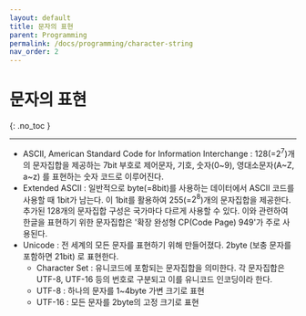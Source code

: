 ```yaml
---
layout: default
title: 문자의 표현
parent: Programming
permalink: /docs/programming/character-string
nav_order: 2
---
```


# 문자의 표현
{: .no_toc }

---

- ASCII, American Standard Code for Information Interchange : 128(=$2^7$)개의 문자집합을 제공하는 7bit 부호로 제어문자, 기호, 숫자(0~9), 영대소문자(A~Z, a~z) 를 표현하는 숫자 코드로 이루어진다.
- Extended ASCII : 일반적으로 byte(=8bit)를 사용하는 데이터에서 ASCII 코드를 사용할 때 1bit가 남는다. 이 1bit를 활용하여 255(=$2^8$)개의 문자집합을 제공한다. 추가된 128개의 문자집합 구성은 국가마다 다르게 사용할 수 있다. 이와 관련하여 한글을 표현하기 위한 문자집합은 '확장 완성형 CP(Code Page) 949'가 주로 사용된다.
- Unicode : 전 세계의 모든 문자를 표현하기 위해 만들어졌다. 2byte (보충 문자를 포함하면 21bit) 로 표현한다.
  - Character Set : 유니코드에 포함되는 문자집합을 의미한다. 각 문자집합은 UTF-8, UTF-16 등의 번호로 구분되고 이를 유니코드 인코딩이라 한다.
  - UTF-8 : 하나의 문자를 1~4byte 가변 크기로 표현
  - UTF-16 : 모든 문자를 2byte의 고정 크기로 표현